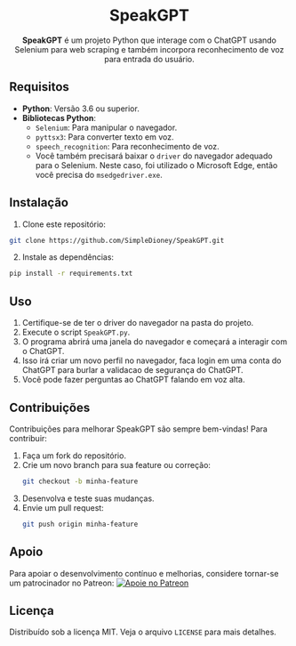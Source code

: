 
<div align="center">
    <h1>SpeakGPT</h1>
    <p><strong>SpeakGPT</strong> é um projeto Python que interage com o ChatGPT usando Selenium para web scraping e também incorpora reconhecimento de voz para entrada do usuário.</p>
</div>

## Requisitos

- **Python**: Versão 3.6 ou superior.
- **Bibliotecas Python**:
  - `Selenium`: Para manipular o navegador.
  - `pyttsx3`: Para converter texto em voz.
  - `speech_recognition`: Para reconhecimento de voz.
  - Você também precisará baixar o `driver` do navegador adequado para o Selenium. Neste caso, foi utilizado o Microsoft Edge, então você precisa do `msedgedriver.exe`.


## Instalação

1. Clone este repositório:

```bash
git clone https://github.com/SimpleDioney/SpeakGPT.git
```

2. Instale as dependências:

```bash
pip install -r requirements.txt
```

## Uso

1. Certifique-se de ter o driver do navegador na pasta do projeto.
2. Execute o script `SpeakGPT.py`.
3. O programa abrirá uma janela do navegador e começará a interagir com o ChatGPT.
4. Isso irá criar um novo perfil no navegador, faca login em uma conta do ChatGPT para burlar a validacao de segurança do ChatGPT.
5. Você pode fazer perguntas ao ChatGPT falando em voz alta.

## Contribuições

Contribuições para melhorar SpeakGPT são sempre bem-vindas! Para contribuir:

1. Faça um fork do repositório.
2. Crie um novo branch para sua feature ou correção:
   ```bash
   git checkout -b minha-feature
   ```
3. Desenvolva e teste suas mudanças.
4. Envie um pull request:
   ```bash
   git push origin minha-feature
   ```

## Apoio

Para apoiar o desenvolvimento contínuo e melhorias, considere tornar-se um patrocinador no Patreon:
[![Apoie no Patreon](https://c5.patreon.com/external/logo/become_a_patron_button.png)](https://patreon.com/SimpleDioney)

## Licença

Distribuído sob a licença MIT. Veja o arquivo `LICENSE` para mais detalhes.
